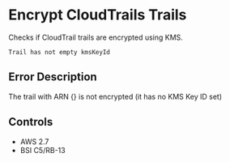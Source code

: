 # Encrypt CloudTrails Trails

Checks if CloudTrail trails are encrypted using KMS.

```ccl
Trail has not empty kmsKeyId
```

## Error Description

The trail with ARN {} is not encrypted (it has no KMS Key ID set)

## Controls

* AWS 2.7
* BSI C5/RB-13
